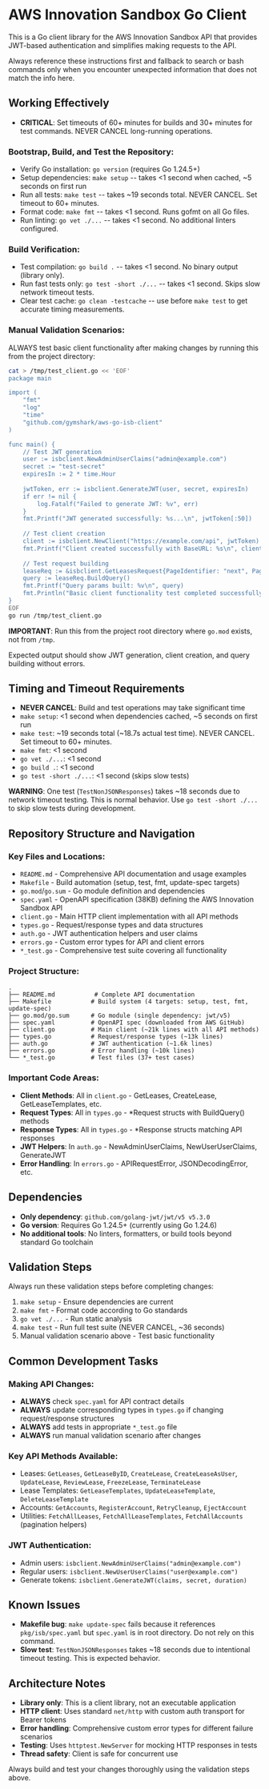 # AWS Innovation Sandbox Go Client

This is a Go client library for the AWS Innovation Sandbox API that provides JWT-based authentication and simplifies making requests to the API.

Always reference these instructions first and fallback to search or bash commands only when you encounter unexpected information that does not match the info here.

## Working Effectively

- **CRITICAL**: Set timeouts of 60+ minutes for builds and 30+ minutes for test commands. NEVER CANCEL long-running operations.

### Bootstrap, Build, and Test the Repository:
- Verify Go installation: `go version` (requires Go 1.24.5+)
- Setup dependencies: `make setup` -- takes <1 second when cached, ~5 seconds on first run
- Run all tests: `make test` -- takes ~19 seconds total. NEVER CANCEL. Set timeout to 60+ minutes.
- Format code: `make fmt` -- takes <1 second. Runs gofmt on all Go files.
- Run linting: `go vet ./...` -- takes <1 second. No additional linters configured.

### Build Verification:
- Test compilation: `go build .` -- takes <1 second. No binary output (library only).
- Run fast tests only: `go test -short ./...` -- takes <1 second. Skips slow network timeout tests.
- Clear test cache: `go clean -testcache` -- use before `make test` to get accurate timing measurements.

### Manual Validation Scenarios:
ALWAYS test basic client functionality after making changes by running this from the project directory:
```bash
cat > /tmp/test_client.go << 'EOF'
package main

import (
	"fmt"
	"log"
	"time"
	"github.com/gymshark/aws-go-isb-client"
)

func main() {
	// Test JWT generation
	user := isbclient.NewAdminUserClaims("admin@example.com")
	secret := "test-secret"
	expiresIn := 2 * time.Hour
	
	jwtToken, err := isbclient.GenerateJWT(user, secret, expiresIn)
	if err != nil {
		log.Fatalf("Failed to generate JWT: %v", err)
	}
	fmt.Printf("JWT generated successfully: %s...\n", jwtToken[:50])
	
	// Test client creation
	client := isbclient.NewClient("https://example.com/api", jwtToken)
	fmt.Printf("Client created successfully with BaseURL: %s\n", client.BaseURL)
	
	// Test request building
	leaseReq := &isbclient.GetLeasesRequest{PageIdentifier: "next", PageSize: "20"}
	query := leaseReq.BuildQuery()
	fmt.Printf("Query params built: %v\n", query)
	fmt.Println("Basic client functionality test completed successfully!")
}
EOF
go run /tmp/test_client.go
```

**IMPORTANT**: Run this from the project root directory where `go.mod` exists, not from `/tmp`.

Expected output should show JWT generation, client creation, and query building without errors.

## Timing and Timeout Requirements

- **NEVER CANCEL**: Build and test operations may take significant time
- `make setup`: <1 second when dependencies cached, ~5 seconds on first run
- `make test`: ~19 seconds total (~18.7s actual test time). NEVER CANCEL. Set timeout to 60+ minutes.
- `make fmt`: <1 second
- `go vet ./...`: <1 second
- `go build .`: <1 second
- `go test -short ./...`: <1 second (skips slow tests)

**WARNING**: One test (`TestNonJSONResponses`) takes ~18 seconds due to network timeout testing. This is normal behavior. Use `go test -short ./...` to skip slow tests during development.

## Repository Structure and Navigation

### Key Files and Locations:
- `README.md` - Comprehensive API documentation and usage examples
- `Makefile` - Build automation (setup, test, fmt, update-spec targets)
- `go.mod`/`go.sum` - Go module definition and dependencies
- `spec.yaml` - OpenAPI specification (38KB) defining the AWS Innovation Sandbox API
- `client.go` - Main HTTP client implementation with all API methods
- `types.go` - Request/response types and data structures
- `auth.go` - JWT authentication helpers and user claims
- `errors.go` - Custom error types for API and client errors
- `*_test.go` - Comprehensive test suite covering all functionality

### Project Structure:
```
.
├── README.md           # Complete API documentation
├── Makefile           # Build system (4 targets: setup, test, fmt, update-spec)
├── go.mod/go.sum      # Go module (single dependency: jwt/v5)
├── spec.yaml          # OpenAPI spec (downloaded from AWS GitHub)
├── client.go          # Main client (~21k lines with all API methods)
├── types.go           # Request/response types (~13k lines)
├── auth.go            # JWT authentication (~1.6k lines)
├── errors.go          # Error handling (~10k lines)
└── *_test.go          # Test files (37+ test cases)
```

### Important Code Areas:
- **Client Methods**: All in `client.go` - GetLeases, CreateLease, GetLeaseTemplates, etc.
- **Request Types**: All in `types.go` - *Request structs with BuildQuery() methods
- **Response Types**: All in `types.go` - *Response structs matching API responses
- **JWT Helpers**: In `auth.go` - NewAdminUserClaims, NewUserUserClaims, GenerateJWT
- **Error Handling**: In `errors.go` - APIRequestError, JSONDecodingError, etc.

## Dependencies

- **Only dependency**: `github.com/golang-jwt/jwt/v5 v5.3.0`
- **Go version**: Requires Go 1.24.5+ (currently using Go 1.24.6)
- **No additional tools**: No linters, formatters, or build tools beyond standard Go toolchain

## Validation Steps

Always run these validation steps before completing changes:
1. `make setup` - Ensure dependencies are current
2. `make fmt` - Format code according to Go standards  
3. `go vet ./...` - Run static analysis
4. `make test` - Run full test suite (NEVER CANCEL, ~36 seconds)
5. Manual validation scenario above - Test basic functionality

## Common Development Tasks

### Making API Changes:
- **ALWAYS** check `spec.yaml` for API contract details
- **ALWAYS** update corresponding types in `types.go` if changing request/response structures
- **ALWAYS** add tests in appropriate `*_test.go` file
- **ALWAYS** run manual validation scenario after changes

### Key API Methods Available:
- Leases: `GetLeases`, `GetLeaseByID`, `CreateLease`, `CreateLeaseAsUser`, `UpdateLease`, `ReviewLease`, `FreezeLease`, `TerminateLease`
- Lease Templates: `GetLeaseTemplates`, `UpdateLeaseTemplate`, `DeleteLeaseTemplate`
- Accounts: `GetAccounts`, `RegisterAccount`, `RetryCleanup`, `EjectAccount`
- Utilities: `FetchAllLeases`, `FetchAllLeaseTemplates`, `FetchAllAccounts` (pagination helpers)

### JWT Authentication:
- Admin users: `isbclient.NewAdminUserClaims("admin@example.com")`
- Regular users: `isbclient.NewUserUserClaims("user@example.com")`
- Generate tokens: `isbclient.GenerateJWT(claims, secret, duration)`

## Known Issues

- **Makefile bug**: `make update-spec` fails because it references `pkg/isb/spec.yaml` but `spec.yaml` is in root directory. Do not rely on this command.
- **Slow test**: `TestNonJSONResponses` takes ~18 seconds due to intentional timeout testing. This is expected behavior.

## Architecture Notes

- **Library only**: This is a client library, not an executable application
- **HTTP client**: Uses standard `net/http` with custom auth transport for Bearer tokens
- **Error handling**: Comprehensive custom error types for different failure scenarios
- **Testing**: Uses `httptest.NewServer` for mocking HTTP responses in tests
- **Thread safety**: Client is safe for concurrent use

Always build and test your changes thoroughly using the validation steps above.